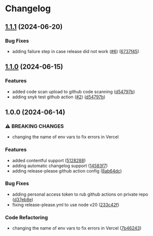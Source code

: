 # Changelog

## [1.1.1](https://github.com/InjstedInc/speech-with-ellie/compare/v1.1.0...v1.1.1) (2024-06-20)


### Bug Fixes

* adding failure step in case release did not work ([#6](https://github.com/InjstedInc/speech-with-ellie/issues/6)) ([6737f45](https://github.com/InjstedInc/speech-with-ellie/commit/6737f450044eedf3237cf8f3f015814d39990981))

## [1.1.0](https://github.com/InjstedInc/speech-with-ellie/compare/v1.0.0...v1.1.0) (2024-06-15)

### Features

- added code scan upload to github code scanning
  ([d54797b](https://github.com/InjstedInc/speech-with-ellie/commit/d54797b1e1a51e94b5523505f737d3b361c51210))
- adding snyk test github action
  ([#2](https://github.com/InjstedInc/speech-with-ellie/issues/2))
  ([d54797b](https://github.com/InjstedInc/speech-with-ellie/commit/d54797b1e1a51e94b5523505f737d3b361c51210))

## 1.0.0 (2024-06-14)

### ⚠ BREAKING CHANGES

- changing the name of env vars to fix errors in Vercel

### Features

- added contentful support
  ([5128288](https://github.com/InjstedInc/speech-with-ellie/commit/5128288173fed29f13445d635fce6b585fe71286))
- adding automatic changelog support
  ([14583f7](https://github.com/InjstedInc/speech-with-ellie/commit/14583f797c191b0f7ada7a00db8a7a0cf7514746))
- adding release-please github action config
  ([8ab64dc](https://github.com/InjstedInc/speech-with-ellie/commit/8ab64dc116630e0857eaefd4daf3fd5bdcb50798))

### Bug Fixes

- adding personal access token to rub github actions on private repo
  ([d37eb8e](https://github.com/InjstedInc/speech-with-ellie/commit/d37eb8e7069acb2f7ce50a386604de2ca1af81c3))
- fixing release-please.yml to use node v20
  ([233c42f](https://github.com/InjstedInc/speech-with-ellie/commit/233c42fc7fea2ef74a44daaa17572b32fce233a3))

### Code Refactoring

- changing the name of env vars to fix errors in Vercel
  ([7b46243](https://github.com/InjstedInc/speech-with-ellie/commit/7b46243b9fc7142250461578f12dc03c675af20f))
